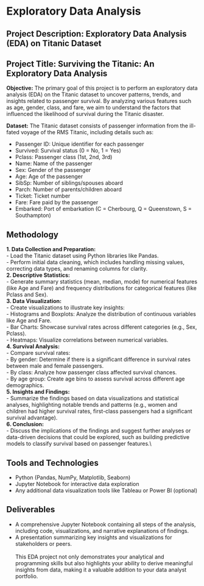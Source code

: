 # Exploratory Data Analysis

## Project Description: Exploratory Data Analysis (EDA) on Titanic Dataset

## Project Title: Surviving the Titanic: An Exploratory Data Analysis

**Objective:** The primary goal of this project is to perform an exploratory data analysis (EDA) on the Titanic dataset to uncover patterns, trends, and insights related to passenger survival. By analyzing various features such as age, gender, class, and fare, we aim to understand the factors that influenced the likelihood of survival during the Titanic disaster.

**Dataset:** The Titanic dataset consists of passenger information from the ill-fated voyage of the RMS Titanic, including details such as:

- Passenger ID: Unique identifier for each passenger
- Survived: Survival status (0 = No, 1 = Yes)
- Pclass: Passenger class (1st, 2nd, 3rd)
- Name: Name of the passenger
- Sex: Gender of the passenger
- Age: Age of the passenger
- SibSp: Number of siblings/spouses aboard
- Parch: Number of parents/children aboard
- Ticket: Ticket number
- Fare: Fare paid by the passenger
- Embarked: Port of embarkation (C = Cherbourg, Q = Queenstown, S = Southampton)

## Methodology

**1. Data Collection and Preparation:**\
    - Load the Titanic dataset using Python libraries like Pandas.\
    - Perform initial data cleaning, which includes handling missing values, correcting data types, and renaming columns for clarity.\
**2. Descriptive Statistics:**\
    - Generate summary statistics (mean, median, mode) for numerical features (like Age and Fare) and frequency distributions for categorical features (like Pclass and Sex).\
**3. Data Visualization:**\
    - Create visualizations to illustrate key insights:\
        - Histograms and Boxplots: Analyze the distribution of continuous variables like Age and Fare.\
        - Bar Charts: Showcase survival rates across different categories (e.g., Sex, Pclass).\
        - Heatmaps: Visualize correlations between numerical variables.\
**4. Survival Analysis:**\
    - Compare survival rates:\
        - By gender: Determine if there is a significant difference in survival rates between male and female passengers.\
        - By class: Analyze how passenger class affected survival chances.\
        - By age group: Create age bins to assess survival across different age demographics.\
**5. Insights and Findings:**\
    - Summarize the findings based on data visualizations and statistical analyses, highlighting notable trends and patterns (e.g., women and children had higher survival rates, first-class passengers had a significant survival advantage).\
**6. Conclusion:**\
    - Discuss the implications of the findings and suggest further analyses or data-driven decisions that could be explored, such as building predictive models to classify survival based on passenger features.\

## Tools and Technologies

- Python (Pandas, NumPy, Matplotlib, Seaborn)
- Jupyter Notebook for interactive data exploration
- Any additional data visualization tools like Tableau or Power BI (optional)

## Deliverables

- A comprehensive Jupyter Notebook containing all steps of the analysis, including code, visualizations, and narrative explanations of findings.
- A presentation summarizing key insights and visualizations for stakeholders or peers.\
  \
This EDA project not only demonstrates your analytical and programming skills but also highlights your ability to derive meaningful insights from data, making it a valuable addition to your data analyst portfolio.
